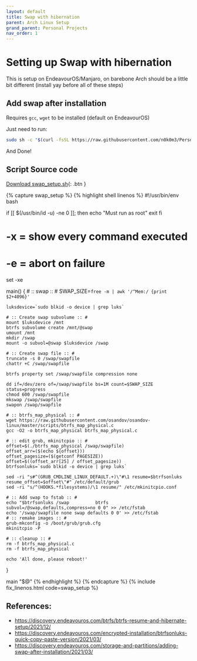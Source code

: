 ```yaml
---
layout: default
title: Swap with hibernation
parent: Arch Linux Setup
grand_parent: Personal Projects
nav_order: 1
---
```


# Setting up Swap with hibernation

This is setup on EndeavourOS/Manjaro, on barebone Arch should be a little bit different (install yay before all of these steps)

## Add swap after installation

Requires `gcc`, `wget` to be installed (default on EndeavourOS)

Just need to run:

```sh
sudo sh -c "$(curl -fsSL https://raw.githubusercontent.com/n0k0m3/Personal-Setup/main/Setting_up_Arch/swap_setup.sh)"
```

And Done!

## Script Source code

<div class="code-example" markdown="1">

[Download swap_setup.sh](swap_setup.sh){: .btn }

</div>
{% capture swap_setup %}
{% highlight shell linenos %}
#!/usr/bin/env bash

if [[ $(/usr/bin/id -u) -ne 0 ]]; then
    echo "Must run as root"
    exit
fi

# -x = show every command executed
# -e = abort on failure
set -xe

main() {
    # :: swap :: #
    SWAP_SIZE=`free -m | awk '/^Mem:/ {print $2+4096}'`

    luksdevice=`sudo blkid -o device | grep luks`

    # :: Create swap subvolume :: #
    mount $luksdevice /mnt
    btrfs subvolume create /mnt/@swap
    umount /mnt
    mkdir /swap
    mount -o subvol=@swap $luksdevice /swap

    # :: Create swap file :: #
    truncate -s 0 /swap/swapfile
    chattr +C /swap/swapfile

    btrfs property set /swap/swapfile compression none

    dd if=/dev/zero of=/swap/swapfile bs=1M count=$SWAP_SIZE status=progress
    chmod 600 /swap/swapfile
    mkswap /swap/swapfile
    swapon /swap/swapfile

    # :: btrfs_map_physical :: #
    wget https://raw.githubusercontent.com/osandov/osandov-linux/master/scripts/btrfs_map_physical.c
    gcc -O2 -o btrfs_map_physical btrfs_map_physical.c

    # :: edit grub, mkinitcpio :: #
    offset=$(./btrfs_map_physical /swap/swapfile)
    offset_arr=($(echo ${offset}))
    offset_pagesize=($(getconf PAGESIZE))
    offset=$((offset_arr[25] / offset_pagesize))
    btrfsonluks=`sudo blkid -o device | grep luks`

    sed -ri "s#^(GRUB_CMDLINE_LINUX_DEFAULT.+)\"#\1 resume=$btrfsonluks resume_offset=$offset\"#" /etc/default/grub
    sed -ri "s/^(HOOKS.*filesystems)/\1 resume/" /etc/mkinitcpio.conf

    # :: Add swap to fstab :: #
    echo "$btrfsonluks /swap          btrfs   subvol=/@swap,defaults,compress=no 0 0" >> /etc/fstab
    echo '/swap/swapfile none swap defaults 0 0' >> /etc/fstab
    # :: remake images :: #
    grub-mkconfig -o /boot/grub/grub.cfg
    mkinitcpio -P

    # :: cleanup :: #
    rm -f btrfs_map_physical.c
    rm -f btrfs_map_physical

    echo 'All done, please reboot!'
}

main "$@"
{% endhighlight %}
{% endcapture %}
{% include fix_linenos.html code=swap_setup %}


## References:

- https://discovery.endeavouros.com/btrfs/btrfs-resume-and-hibernate-setup/2021/12/
- https://discovery.endeavouros.com/encrypted-installation/btrfsonluks-quick-copy-paste-version/2021/03/
- https://discovery.endeavouros.com/storage-and-partitions/adding-swap-after-installation/2021/03/
